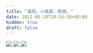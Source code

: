 ```yaml
---
title: "洛阳，小浪底，旅游。"
date: 2021-06-20T20:24:28+08:00
hidden: true
draft: false
---
```


![](https://path-album-1306358676.cos.ap-beijing.myqcloud.com/luoyang_xiaolangdi/01.JPG)
![](https://path-album-1306358676.cos.ap-beijing.myqcloud.com/luoyang_xiaolangdi/02.JPG)
![](https://path-album-1306358676.cos.ap-beijing.myqcloud.com/luoyang_xiaolangdi/03.JPG)
